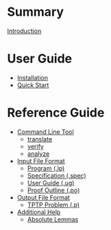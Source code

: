 # Summary

[Introduction](introduction.md)

# User Guide
- [Installation]()
- [Quick Start]()

# Reference Guide
- [Command Line Tool](cli.md)
  - [translate](translate.md)
  - [verify](verify.md)
  - [analyze](analyze.md)
- [Input File Format](input_files.md)
  - [Program (.lp)](program.md)
  - [Specification (.spec)](specification.md)
  - [User Guide (.ug)](guide.md)
  - [Proof Outline (.po)](outline.md)
- [Output File Format](output.md)
  - [TPTP Problem (.p)](tptp.md)
- [Additional Help](help.md)
  - [Absolute Lemmas](lemmas.md)
